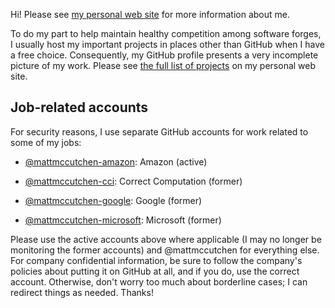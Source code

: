 Hi!  Please see [my personal web site](https://mattmccutchen.net/) for more
information about me.

To do my part to help maintain healthy competition among software forges, I
usually host my important projects in places other than GitHub when I have a
free choice.  Consequently, my GitHub profile presents a very incomplete picture
of my work.  Please see [the full list of
projects](https://mattmccutchen.net/#projects) on my personal web site.

## Job-related accounts

For security reasons, I use separate GitHub accounts for work related to some of my jobs:

- [@mattmccutchen-amazon](https://github.com/mattmccutchen-amazon): Amazon
  (active)

- [@mattmccutchen-cci](https://github.com/mattmccutchen-cci): Correct
  Computation (former)

- [@mattmccutchen-google](https://github.com/mattmccutchen-google): Google
  (former)

- [@mattmccutchen-microsoft](https://github.com/mattmccutchen-microsoft):
  Microsoft (former)

Please use the active accounts above where applicable (I may no longer be
monitoring the former accounts) and @mattmccutchen for everything else.  For
company confidential information, be sure to follow the company's policies about
putting it on GitHub at all, and if you do, use the correct account.  Otherwise,
don't worry too much about borderline cases; I can redirect things as needed.
Thanks!
